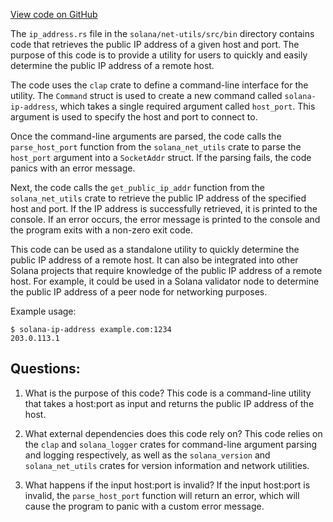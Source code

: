 
[View code on GitHub](https://github.com/solana-labs/solana/blob/master/net-utils/src/bin/ip_address.rs)

The `ip_address.rs` file in the `solana/net-utils/src/bin` directory contains code that retrieves the public IP address of a given host and port. The purpose of this code is to provide a utility for users to quickly and easily determine the public IP address of a remote host. 

The code uses the `clap` crate to define a command-line interface for the utility. The `Command` struct is used to create a new command called `solana-ip-address`, which takes a single required argument called `host_port`. This argument is used to specify the host and port to connect to. 

Once the command-line arguments are parsed, the code calls the `parse_host_port` function from the `solana_net_utils` crate to parse the `host_port` argument into a `SocketAddr` struct. If the parsing fails, the code panics with an error message. 

Next, the code calls the `get_public_ip_addr` function from the `solana_net_utils` crate to retrieve the public IP address of the specified host and port. If the IP address is successfully retrieved, it is printed to the console. If an error occurs, the error message is printed to the console and the program exits with a non-zero exit code. 

This code can be used as a standalone utility to quickly determine the public IP address of a remote host. It can also be integrated into other Solana projects that require knowledge of the public IP address of a remote host. For example, it could be used in a Solana validator node to determine the public IP address of a peer node for networking purposes. 

Example usage:

```
$ solana-ip-address example.com:1234
203.0.113.1
```
## Questions: 
 1. What is the purpose of this code?
   This code is a command-line utility that takes a host:port as input and returns the public IP address of the host.

2. What external dependencies does this code rely on?
   This code relies on the `clap` and `solana_logger` crates for command-line argument parsing and logging respectively, as well as the `solana_version` and `solana_net_utils` crates for version information and network utilities.

3. What happens if the input host:port is invalid?
   If the input host:port is invalid, the `parse_host_port` function will return an error, which will cause the program to panic with a custom error message.